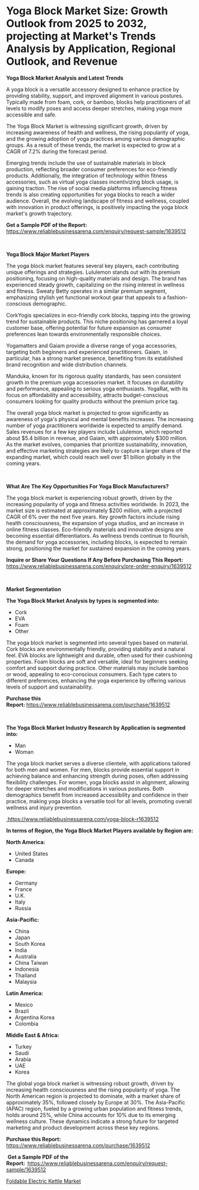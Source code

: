 <p><h1>Yoga Block Market Size: Growth Outlook from 2025 to 2032, projecting at Market's Trends Analysis by Application, Regional Outlook, and Revenue</h1></p><p><strong>Yoga Block Market Analysis and Latest Trends</strong></p>
<p><p>A yoga block is a versatile accessory designed to enhance practice by providing stability, support, and improved alignment in various postures. Typically made from foam, cork, or bamboo, blocks help practitioners of all levels to modify poses and access deeper stretches, making yoga more accessible and safe.</p><p>The Yoga Block Market is witnessing significant growth, driven by increasing awareness of health and wellness, the rising popularity of yoga, and the growing adoption of yoga practices among various demographic groups. As a result of these trends, the market is expected to grow at a CAGR of 7.2% during the forecast period. </p><p>Emerging trends include the use of sustainable materials in block production, reflecting broader consumer preferences for eco-friendly products. Additionally, the integration of technology within fitness accessories, such as virtual yoga classes incentivizing block usage, is gaining traction. The rise of social media platforms influencing fitness trends is also creating opportunities for yoga blocks to reach a wider audience. Overall, the evolving landscape of fitness and wellness, coupled with innovation in product offerings, is positively impacting the yoga block market's growth trajectory.</p></p>
<p><strong>Get a Sample PDF of the Report:&nbsp;</strong> <a href="https://www.reliablebusinessarena.com/enquiry/request-sample/1639512?utm_campaign=1871&utm_medium=2&utm_source=Github&utm_content=ia&utm_term=05042025&utm_id=yoga-block">https://www.reliablebusinessarena.com/enquiry/request-sample/1639512</a></p>
<p>&nbsp;</p>
<p><strong>Yoga Block Major Market Players</strong></p>
<p><p>The yoga block market features several key players, each contributing unique offerings and strategies. Lululemon stands out with its premium positioning, focusing on high-quality materials and design. The brand has experienced steady growth, capitalizing on the rising interest in wellness and fitness. Sweaty Betty operates in a similar premium segment, emphasizing stylish yet functional workout gear that appeals to a fashion-conscious demographic.</p><p>CorkYogis specializes in eco-friendly cork blocks, tapping into the growing trend for sustainable products. This niche positioning has garnered a loyal customer base, offering potential for future expansion as consumer preferences lean towards environmentally responsible choices.</p><p>Yogamatters and Gaiam provide a diverse range of yoga accessories, targeting both beginners and experienced practitioners. Gaiam, in particular, has a strong market presence, benefiting from its established brand recognition and wide distribution channels.</p><p>Manduka, known for its rigorous quality standards, has seen consistent growth in the premium yoga accessories market. It focuses on durability and performance, appealing to serious yoga enthusiasts. YogaRat, with its focus on affordability and accessibility, attracts budget-conscious consumers looking for quality products without the premium price tag.</p><p>The overall yoga block market is projected to grow significantly as awareness of yoga's physical and mental benefits increases. The increasing number of yoga practitioners worldwide is expected to amplify demand. Sales revenues for a few key players include Lululemon, which reported about $5.4 billion in revenue, and Gaiam, with approximately $300 million. As the market evolves, companies that prioritize sustainability, innovation, and effective marketing strategies are likely to capture a larger share of the expanding market, which could reach well over $1 billion globally in the coming years.</p></p>
<p>&nbsp;</p>
<p><strong>What Are The Key Opportunities For Yoga Block Manufacturers?</strong></p>
<p><p>The yoga block market is experiencing robust growth, driven by the increasing popularity of yoga and fitness activities worldwide. In 2023, the market size is estimated at approximately $200 million, with a projected CAGR of 6% over the next five years. Key growth factors include rising health consciousness, the expansion of yoga studios, and an increase in online fitness classes. Eco-friendly materials and innovative designs are becoming essential differentiators. As wellness trends continue to flourish, the demand for yoga accessories, including blocks, is expected to remain strong, positioning the market for sustained expansion in the coming years.</p></p>
<p><strong>Inquire or Share Your Questions If Any Before Purchasing This Report:</strong> <a href="https://www.reliablebusinessarena.com/enquiry/pre-order-enquiry/1639512?utm_campaign=1871&utm_medium=2&utm_source=Github&utm_content=ia&utm_term=05042025&utm_id=yoga-block">https://www.reliablebusinessarena.com/enquiry/pre-order-enquiry/1639512</a></p>
<p>&nbsp;</p>
<p><strong>Market Segmentation</strong></p>
<p><strong>The Yoga Block Market Analysis by types is segmented into:</strong></p>
<p><ul><li>Cork</li><li>EVA</li><li>Foam</li><li>Other</li></ul></p>
<p><p>The yoga block market is segmented into several types based on material. Cork blocks are environmentally friendly, providing stability and a natural feel. EVA blocks are lightweight and durable, often used for their cushioning properties. Foam blocks are soft and versatile, ideal for beginners seeking comfort and support during practice. Other materials may include bamboo or wood, appealing to eco-conscious consumers. Each type caters to different preferences, enhancing the yoga experience by offering various levels of support and sustainability.</p></p>
<p><strong>Purchase this Report:&nbsp;</strong><a href="https://www.reliablebusinessarena.com/purchase/1639512?utm_campaign=1871&utm_medium=2&utm_source=Github&utm_content=ia&utm_term=05042025&utm_id=yoga-block">https://www.reliablebusinessarena.com/purchase/1639512</a></p>
<p>&nbsp;</p>
<p><strong>The Yoga Block Market Industry Research by Application is segmented into:</strong></p>
<p><ul><li>Man</li><li>Woman</li></ul></p>
<p><p>The yoga block market serves a diverse clientele, with applications tailored for both men and women. For men, blocks provide essential support in achieving balance and enhancing strength during poses, often addressing flexibility challenges. For women, yoga blocks assist in alignment, allowing for deeper stretches and modifications in various postures. Both demographics benefit from increased accessibility and confidence in their practice, making yoga blocks a versatile tool for all levels, promoting overall wellness and injury prevention.</p></p>
<p><a href="https://www.reliablebusinessarena.com/yoga-block-r1639512?utm_campaign=1871&utm_medium=2&utm_source=Github&utm_content=ia&utm_term=05042025&utm_id=yoga-block">&nbsp;https://www.reliablebusinessarena.com/yoga-block-r1639512</a></p>
<p><strong>In terms of Region, the Yoga Block Market Players available by Region are:</strong></p>
<p>
    <p> <strong> North America: </strong>
        <ul>
            <li>United States</li>
            <li>Canada</li>
        </ul>
        </p> 
    <p> <strong> Europe: </strong>
        <ul>
            <li>Germany</li>
            <li>France</li>
            <li>U.K.</li>
            <li>Italy</li>
            <li>Russia</li>
        </ul>
        </p> 
    <p> <strong> Asia-Pacific: </strong>
        <ul>
            <li>China</li>
            <li>Japan</li>
            <li>South Korea</li>
            <li>India</li>
            <li>Australia</li>
            <li>China Taiwan</li>
            <li>Indonesia</li>
            <li>Thailand</li>
            <li>Malaysia</li>
        </ul>
        </p> 
    <p> <strong> Latin America: </strong>
        <ul>
            <li>Mexico</li>
            <li>Brazil</li>
            <li>Argentina Korea</li>
            <li>Colombia</li>
        </ul>
        </p> 
    <p> <strong> Middle East & Africa: </strong>
        <ul>
            <li>Turkey</li>
            <li>Saudi</li>
            <li>Arabia</li>
            <li>UAE</li>
            <li>Korea</li>
        </ul>
    </p>
    </p>
<p><p>The global yoga block market is witnessing robust growth, driven by increasing health consciousness and the rising popularity of yoga. The North American region is projected to dominate, with a market share of approximately 35%, followed closely by Europe at 30%. The Asia-Pacific (APAC) region, fueled by a growing urban population and fitness trends, holds around 25%, while China accounts for 10% due to its emerging wellness culture. These dynamics indicate a strong future for targeted marketing and product development across these key regions.</p></p>
<p><strong>Purchase this Report: </strong><a href="https://www.reliablebusinessarena.com/purchase/1639512?utm_campaign=1871&utm_medium=2&utm_source=Github&utm_content=ia&utm_term=05042025&utm_id=yoga-block">https://www.reliablebusinessarena.com/purchase/1639512</a></p>
<p>&nbsp;<strong>Get a Sample PDF of the Report:&nbsp;&nbsp;</strong><a href="https://www.reliablebusinessarena.com/enquiry/request-sample/1639512?utm_campaign=1871&utm_medium=2&utm_source=Github&utm_content=ia&utm_term=05042025&utm_id=yoga-block">https://www.reliablebusinessarena.com/enquiry/request-sample/1639512</a></p>
<p><strong></strong></p>
<p><p><a href="https://github.com/marloy8/Market-Research-Report-List-7/blob/main/foldable-electric-kettle-market.md?utm_campaign=1871&utm_medium=2&utm_source=Github&utm_content=ia&utm_term=05042025&utm_id=yoga-block">Foldable Electric Kettle Market</a></p></p>
